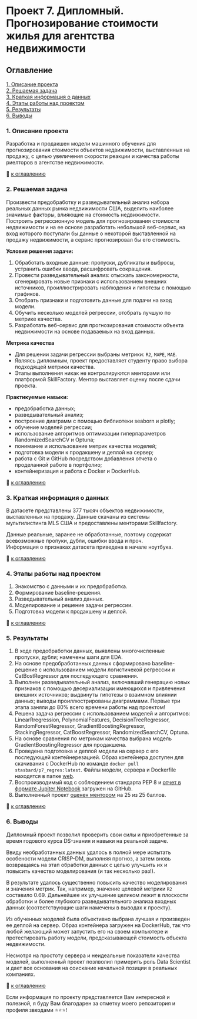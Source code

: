 # Проект 7. Дипломный. Прогнозирование стоимости жилья для агентства недвижимости

## Оглавление   
[1. Описание проекта](https://github.com/StasBard/SF_DataScience/tree/master/Projects/Project_7#1-%D0%BE%D0%BF%D0%B8%D1%81%D0%B0%D0%BD%D0%B8%D0%B5-%D0%BF%D1%80%D0%BE%D0%B5%D0%BA%D1%82%D0%B0)  
[2. Решаемая задача](https://github.com/StasBard/SF_DataScience/tree/master/Projects/Project_7#2-%D1%80%D0%B5%D1%88%D0%B0%D0%B5%D0%BC%D0%B0%D1%8F-%D0%B7%D0%B0%D0%B4%D0%B0%D1%87%D0%B0)  
[3. Краткая информация о данных](https://github.com/StasBard/SF_DataScience/tree/master/Projects/Project_7#3-%D0%BA%D1%80%D0%B0%D1%82%D0%BA%D0%B0%D1%8F-%D0%B8%D0%BD%D1%84%D0%BE%D1%80%D0%BC%D0%B0%D1%86%D0%B8%D1%8F-%D0%BE-%D0%B4%D0%B0%D0%BD%D0%BD%D1%8B%D1%85)  
[4. Этапы работы над проектом](https://github.com/StasBard/SF_DataScience/tree/master/Projects/Project_7#4-%D1%8D%D1%82%D0%B0%D0%BF%D1%8B-%D1%80%D0%B0%D0%B1%D0%BE%D1%82%D1%8B-%D0%BD%D0%B0%D0%B4-%D0%BF%D1%80%D0%BE%D0%B5%D0%BA%D1%82%D0%BE%D0%BC)  
[5. Результаты](https://github.com/StasBard/SF_DataScience/tree/master/Projects/Project_7#5-%D1%80%D0%B5%D0%B7%D1%83%D0%BB%D1%8C%D1%82%D0%B0%D1%82%D1%8B)  
[6. Выводы](https://github.com/StasBard/SF_DataScience/tree/master/Projects/Project_7#6-%D0%B2%D1%8B%D0%B2%D0%BE%D0%B4%D1%8B)  

### 1. Описание проекта    
Разработка и продакшен модели машинного обучения для прогнозирования стоимости объектов недвижимости, выставленных на продажу, с целью увеличения скорости реакции и качества работы риелторов в агентстве недвижимости.  

:bookmark_tabs: [к оглавлению](https://github.com/StasBard/SF_DataScience/tree/master/Projects/Project_7#%D0%BE%D0%B3%D0%BB%D0%B0%D0%B2%D0%BB%D0%B5%D0%BD%D0%B8%D0%B5)


### 2. Решаемая задача    
Произвести предобработку и разведывательный анализ набора реальных данных рынка недвижимости США, выделить наиболее значимые факторы, влияющие на стоимость недвижимости.  
Построить регрессионную модель для прогнозирования стоимости недвижимости и на ее основе разработать небольшой веб-сервис, на вход которого поступали бы данные о некоторой выставленной на продажу недвижимости, а сервис прогнозировал бы его стоимость.  

**Условия решения задачи:**  
1. Обработать входные данные: пропуски, дубликаты и выбросы, устранить ошибки ввода, расшифровать сокращения.  
2. Провести разведывательный анализ: отыскать закономерности, сгенерировать новые признаки с использованием внешних источников, проиллюстрировать наблюдения и гипотезы с помощью графиков.  
3. Отобрать признаки и подготовить данные для подачи на вход модели.   
4. Обучить несколько моделей регрессии, отобрать лучшую по метрике качества.  
5. Разработать веб-сервис для прогнозирования стоимости объекта недвижимости на основе подаваемых на вход данных.  

**Метрика качества**     
- Для решении задачи регрессии выбраны метрики: `R2`, `MAPE`, `MAE`.  
- Являясь дипломным, проект предоставляет студенту право выбора подходящей метрики качества.  
- Этапы выполнения никак не контролируются менторами или платформой SkillFactory. Ментор выставляет оценку после сдачи проекта.   

**Практикуемые навыки:**     
- предобработка данных;  
- разведывательный анализ;  
- построение диаграмм с помощью библиотеки seaborn и plotly;  
- обучение моделей регрессии;  
- использование алгоритмов оптимизации гиперпараметров RandomizedSearchCV и Optuna;  
- понимание и использование метрик качества моделей;  
- подготовка модели к продакшену и деплой на сервер;  
- работа с Git и GitHub посредством добавления отчета о проделанной работе в портфолио;  
- контейнеризация и работа с Docker и DockerHub.  

:bookmark_tabs: [к оглавлению](https://github.com/StasBard/SF_DataScience/tree/master/Projects/Project_7#%D0%BE%D0%B3%D0%BB%D0%B0%D0%B2%D0%BB%D0%B5%D0%BD%D0%B8%D0%B5)


### 3. Краткая информация о данных  
В датасете представлены 377 тысяч объектов недвижимости, выставленных на продажу. Данные скачаны из системы мультилистинга MLS США и предоставлены менторами Skillfactory.  

Данные реальные, заранее не обработанные, поэтому содержат всевозможные пропуки, дубли, ошибки ввода и проч.  
Информация о признаках датасета приведена в начале ноутбука.  
  
:bookmark_tabs: [к оглавлению](https://github.com/StasBard/SF_DataScience/tree/master/Projects/Project_7#%D0%BE%D0%B3%D0%BB%D0%B0%D0%B2%D0%BB%D0%B5%D0%BD%D0%B8%D0%B5)


### 4. Этапы работы над проектом  
1. Знакомство с данными и их предобработка.  
2. Формирование baseline-решения.  
3. Разведывательный анализ данных.  
4. Моделирование и решение задачи регрессии.  
5. Подготовка модели к продакшену и деплой.  

:bookmark_tabs: [к оглавлению](https://github.com/StasBard/SF_DataScience/tree/master/Projects/Project_7#%D0%BE%D0%B3%D0%BB%D0%B0%D0%B2%D0%BB%D0%B5%D0%BD%D0%B8%D0%B5)


### 5. Результаты  
1. В ходе предобработки данных, выявлены многочисленные пропуски, дубли; намечены шаги для EDA.  
2. На основе предобработанных данных сформировано baseline-решение с использованием модели логистичекой регрессии и CatBostRegressor для последующего сравнения.  
3. Выполнен разведывательный анализ, включавший генерацию новых признаков с помощью десериализации имеющихся и привлечения внешних источников; выдвинуты гипотезы о взаимном влиянии данных; выводы проиллюстрированы диаграммами. Первые три этапа заняли до 80% всего времени работы над проектом!   
4. Решена задача регрессии с использованием моделей и алгоритмов: LinearRregression, PolynomialFeatures, DecisionTreeRegressor, RandomForestRegressor, GradientBoostingRegressor, StackingRegressor, CatBoostRegressor, RandomizedSearchCV, Optuna.  
5. На основе сравнения по метрикам качества выбрана модель GradientBoostingRegressor для продакшена.  
6. Проведена подготовка и деплой модели на сервер с его последующей контейнерезацией. Образ контейнера доступен для скачивания с DockerHub по команде `docker pull stasbard/p7_regres:latest`. Файлы модели, сервера и Dockerfile находятся в папке [web](https://github.com/StasBard/SF_DataScience/tree/master/Projects/Project_7/web).  
7. Воспроизводимый код с соблюдением стандарта PEP 8 и [отчет в формате Jupiter Notebook](https://github.com/StasBard/SF_DataScience/blob/master/Projects/Project_7/Project_7_Diploma_Real_Estate_Price_Prediction.ipynb) загружен на GitHub.  
8. Выполненный проект [оценен ментором](/img/Project_7_Mentor_Review.png) на 25 из 25 баллов.

:bookmark_tabs: [к оглавлению](https://github.com/StasBard/SF_DataScience/tree/master/Projects/Project_7#%D0%BE%D0%B3%D0%BB%D0%B0%D0%B2%D0%BB%D0%B5%D0%BD%D0%B8%D0%B5)


### 6. Выводы  
Дипломный проект позволил проверить свои силы и приобретенные за время годового курса DS-знания и навыки на реальной задаче.  

Ввиду необработанных данных удалось в полной мере испытать особености модели CRISP-DM, выполняя прогноз, а затем вновь возвращаясь на этап обработки данных с целью улучшить их и повысить качество моделирования (и так несколько раз!).  

В результате удалось существенно повысить качество моделирования и значения метрик. Так, например, значение целевой метрики `R2` составило 0.69. Дальнейшее их улучшение целиком лежит в плоскости обработки и более глубокого разведывательного анализа входных данных (соответствующие шаги намечены в выводах к проекту).

Из обученных моделей была объективно выбрана лучшая и произведен ее деплой на сервер. Образ контейнера загружен на DockerHub, так что любой желающий может запустить его на своем компьютере и протестировать работу модели, предсказывающей стоимость объекта недвижимости.  

Несмотря на простоту сервера и неидеальные показатели качества моделей, выполненный проект позлволил примерить роль Data Scientist и дает все основания на соискание начальной позиции в реальных компаниях.  

:bookmark_tabs: [к оглавлению](https://github.com/StasBard/SF_DataScience/tree/master/Projects/Project_7#%D0%BE%D0%B3%D0%BB%D0%B0%D0%B2%D0%BB%D0%B5%D0%BD%D0%B8%D0%B5)


Если информация по проекту представляется Вам интересной и полезной, я буду Вам благодарен за отметку моего репозитория и профиля звездами ⭐️⭐️⭐️!